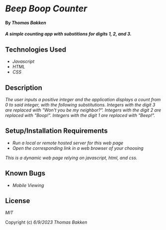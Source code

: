 # _Beep Boop Counter_

#### By _**Thomas Bakken**_

#### _A simple counting app with substitions for digits 1, 2, and 3._

## Technologies Used

* _Javascript_
* _HTML_
* _CSS_

## Description

_The user inputs a positive integer and the application displays a count from 0 to said integer, with the following substitutions. Integers with the digit 3 are replaced with "Won't you be my neighbor?". Integers with the digit 2 are replaced with "Boop!". Integers with the digit 1 are replaced with "Beep!"._

## Setup/Installation Requirements

* _Run a local or remote hosted server for this web page_
* _Open the corresponding link in a web browser of your choosing_

_This is a dynamic web page relying on javascript, html, and css._

## Known Bugs

* _Mobile Viewing_

## License

_MIT_

Copyright (c) _6/9/2023_ _Thomas Bakken_
